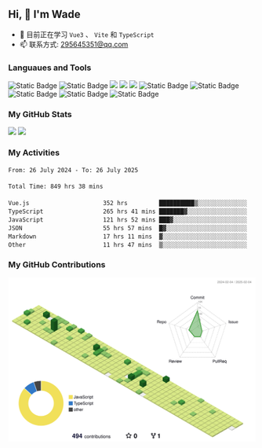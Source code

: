 ## Hi, 👋 I'm Wade

- 🌱 目前正在学习 `Vue3` 、 `Vite` 和 `TypeScript`
- 📫 联系方式: 295645351@qq.com

### Languaues and Tools

<span > 
  <img alt="Static Badge" src="https://img.shields.io/badge/Vue-%2342b883?style=flat-square&logo=Vue&logoColor=%23fff"> 
  <img alt="Static Badge" src="https://img.shields.io/badge/TypeScript-%230072b3?style=flat-square&logo=TypeScript&logoColor=%23fff"> 
  <img src="https://img.shields.io/badge/-JavaScript-F7DF1E?style=flat-square&logo=javascript&logoColor=white" /> 
  <img src="https://img.shields.io/badge/-HTML5-E34F26?style=flat-square&logo=html5&logoColor=white" /> 
  <img src="https://img.shields.io/badge/-CSS3-1572B6?style=flat-square&logo=css3" /> 
  <img alt="Static Badge" src="https://img.shields.io/badge/Webpack-%230072b3?style=flat-square&logo=webpack&logoColor=%23fff"> 
  <img alt="Static Badge" src="https://img.shields.io/badge/Vite-%239a60fe?style=flat-square&logo=vite&logoColor=%23fff"> 
  <img alt="Static Badge" src="https://img.shields.io/badge/Sass-%23c66394?style=flat-square&logo=Sass&logoColor=%23fff"> 
  <img alt="Static Badge" src="https://img.shields.io/badge/Visual_Studio_Code-007ACC?style=flat-square&logo=Visual-Studio-Code&logoColor=white"> 
  <img alt="Static Badge" src="https://img.shields.io/badge/Git-F05032?style=flat-square&logo=Git&logoColor=white">  
</span>


### My GitHub Stats

<div align="left">
  <img src="https://github-readme-stats.vercel.app/api?username=Cwd295645351&show_icons=true" /> 
  <img src="https://github-readme-stats.vercel.app/api/top-langs/?username=Cwd295645351&layout=compact&langs_count=6&text_color=000&icon_color=fff&theme=graywhite" />
</div>

### My Activities

<!--START_SECTION:waka-->

```txt
From: 26 July 2024 - To: 26 July 2025

Total Time: 849 hrs 38 mins

Vue.js                     352 hrs         ██████████▒░░░░░░░░░░░░░░   41.43 %
TypeScript                 265 hrs 41 mins ███████▓░░░░░░░░░░░░░░░░░   31.27 %
JavaScript                 121 hrs 52 mins ███▓░░░░░░░░░░░░░░░░░░░░░   14.34 %
JSON                       55 hrs 57 mins  █▓░░░░░░░░░░░░░░░░░░░░░░░   06.59 %
Markdown                   17 hrs 11 mins  ▓░░░░░░░░░░░░░░░░░░░░░░░░   02.02 %
Other                      11 hrs 47 mins  ▒░░░░░░░░░░░░░░░░░░░░░░░░   01.39 %
```

<!--END_SECTION:waka-->

### My GitHub Contributions

![](./profile-3d-contrib/profile-green-animate.svg)
